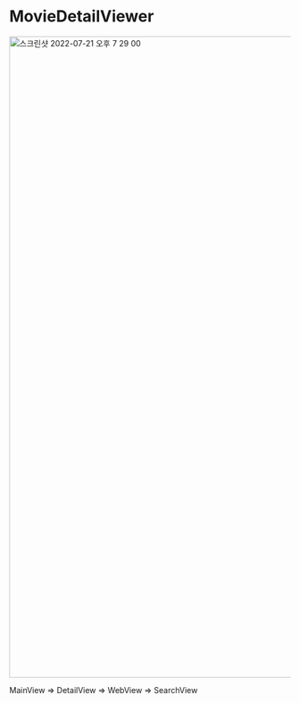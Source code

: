 # MovieDetailViewer

<img width="1150" alt="스크린샷 2022-07-21 오후 7 29 00" src="https://user-images.githubusercontent.com/44957712/180192887-260d5c28-a690-4ad8-b7ef-2b77bbe09344.png">

MainView => DetailView => WebView => SearchView
